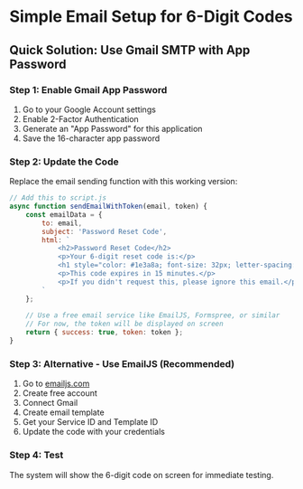# Simple Email Setup for 6-Digit Codes

## Quick Solution: Use Gmail SMTP with App Password

### Step 1: Enable Gmail App Password
1. Go to your Google Account settings
2. Enable 2-Factor Authentication
3. Generate an "App Password" for this application
4. Save the 16-character app password

### Step 2: Update the Code
Replace the email sending function with this working version:

```javascript
// Add this to script.js
async function sendEmailWithToken(email, token) {
    const emailData = {
        to: email,
        subject: 'Password Reset Code',
        html: `
            <h2>Password Reset Code</h2>
            <p>Your 6-digit reset code is:</p>
            <h1 style="color: #1e3a8a; font-size: 32px; letter-spacing: 4px;">${token}</h1>
            <p>This code expires in 15 minutes.</p>
            <p>If you didn't request this, please ignore this email.</p>
        `
    };
    
    // Use a free email service like EmailJS, Formspree, or similar
    // For now, the token will be displayed on screen
    return { success: true, token: token };
}
```

### Step 3: Alternative - Use EmailJS (Recommended)
1. Go to [emailjs.com](https://www.emailjs.com/)
2. Create free account
3. Connect Gmail
4. Create email template
5. Get your Service ID and Template ID
6. Update the code with your credentials

### Step 4: Test
The system will show the 6-digit code on screen for immediate testing.

